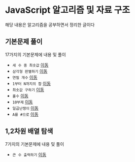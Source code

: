 # JavaScript 알고리즘 및 자료 구조

해당 내용은 알고리즘을 공부하면서 정리한 글이다

## 기본문제 풀이

17가지의 기본문제에 내용 및 풀이

* `세 수 중 최솟값` [이동](src/basic/1-minimum.js)
* `삼각형 판별하기` [이동](src/basic/2-triangle.js)
* `연필 개수` [이동](src/basic/3-pencils.js)
* `1부터 N까지의 합` [이동](src/basic/4-increase.js)
* `최솟값 구하기` [이동](src/basic/5-minimum2.js)
* `홀수` [이동](src/basic/6-oddNumer.js)
* `10부제` [이동](src/basic/7-10DayRotation.js)
* `일곱난쟁이` [이동](src/basic/8-sevenDwarfs.js)
* `A를 #으로` [이동](src/basic/9-aToOter.js)

## 1,2차원 배열 탐색

7가지의 기본문제에 내용 및 풀이

* `큰 수 출력하기` [이동](src/array/1-maximum.js)
